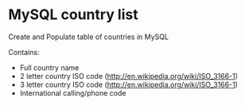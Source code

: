 MySQL country list
==================

Create and Populate table of countries in MySQL

Contains:
- Full country name
- 2 letter country ISO code (http://en.wikipedia.org/wiki/ISO_3166-1)
- 3 letter country ISO code (http://en.wikipedia.org/wiki/ISO_3166-1)
- International calling/phone code